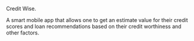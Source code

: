 Credit Wise.

A smart mobile app that allows one to get an estimate value for their credit scores and loan recommendations based on their credit worthiness and other factors.
